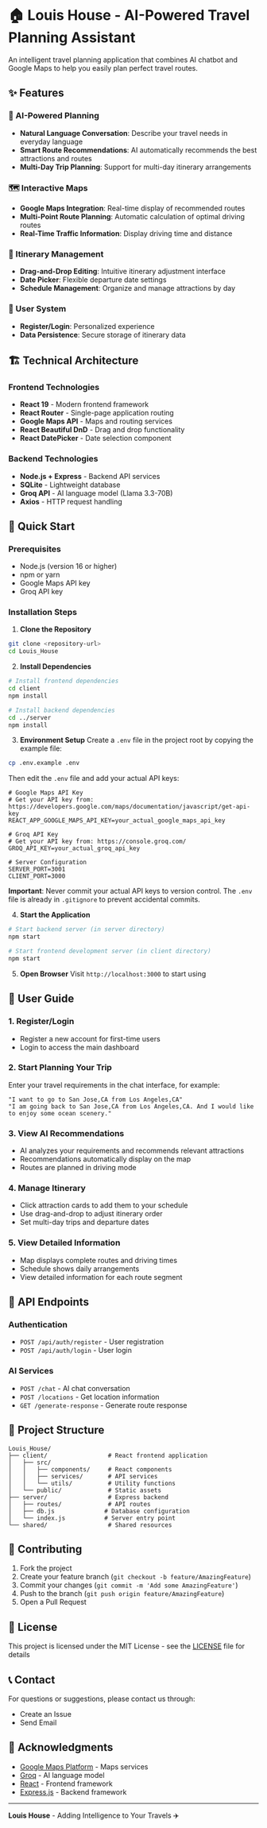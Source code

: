 # 🏠 Louis House - AI-Powered Travel Planning Assistant

An intelligent travel planning application that combines AI chatbot and Google Maps to help you easily plan perfect travel routes.

## ✨ Features

### 🤖 AI-Powered Planning
- **Natural Language Conversation**: Describe your travel needs in everyday language
- **Smart Route Recommendations**: AI automatically recommends the best attractions and routes
- **Multi-Day Trip Planning**: Support for multi-day itinerary arrangements

### 🗺️ Interactive Maps
- **Google Maps Integration**: Real-time display of recommended routes
- **Multi-Point Route Planning**: Automatic calculation of optimal driving routes
- **Real-Time Traffic Information**: Display driving time and distance

### 📅 Itinerary Management
- **Drag-and-Drop Editing**: Intuitive itinerary adjustment interface
- **Date Picker**: Flexible departure date settings
- **Schedule Management**: Organize and manage attractions by day

### 👤 User System
- **Register/Login**: Personalized experience
- **Data Persistence**: Secure storage of itinerary data

## 🏗️ Technical Architecture

### Frontend Technologies
- **React 19** - Modern frontend framework
- **React Router** - Single-page application routing
- **Google Maps API** - Maps and routing services
- **React Beautiful DnD** - Drag and drop functionality
- **React DatePicker** - Date selection component

### Backend Technologies
- **Node.js + Express** - Backend API services
- **SQLite** - Lightweight database
- **Groq API** - AI language model (Llama 3.3-70B)
- **Axios** - HTTP request handling

## 🚀 Quick Start

### Prerequisites
- Node.js (version 16 or higher)
- npm or yarn
- Google Maps API key
- Groq API key

### Installation Steps

1. **Clone the Repository**
```bash
git clone <repository-url>
cd Louis_House
```

2. **Install Dependencies**
```bash
# Install frontend dependencies
cd client
npm install

# Install backend dependencies
cd ../server
npm install
```

3. **Environment Setup**
Create a `.env` file in the project root by copying the example file:
```bash
cp .env.example .env
```

Then edit the `.env` file and add your actual API keys:
```env
# Google Maps API Key
# Get your API key from: https://developers.google.com/maps/documentation/javascript/get-api-key
REACT_APP_GOOGLE_MAPS_API_KEY=your_actual_google_maps_api_key

# Groq API Key
# Get your API key from: https://console.groq.com/
GROQ_API_KEY=your_actual_groq_api_key

# Server Configuration
SERVER_PORT=3001
CLIENT_PORT=3000
```

**Important**: Never commit your actual API keys to version control. The `.env` file is already in `.gitignore` to prevent accidental commits.

4. **Start the Application**
```bash
# Start backend server (in server directory)
npm start

# Start frontend development server (in client directory)
npm start
```

5. **Open Browser**
Visit `http://localhost:3000` to start using

## 📖 User Guide

### 1. Register/Login
- Register a new account for first-time users
- Login to access the main dashboard

### 2. Start Planning Your Trip
Enter your travel requirements in the chat interface, for example:
```
"I want to go to San Jose,CA from Los Angeles,CA"
"I am going back to San Jose,CA from Los Angeles,CA. And I would like to enjoy some ocean scenery."
```

### 3. View AI Recommendations
- AI analyzes your requirements and recommends relevant attractions
- Recommendations automatically display on the map
- Routes are planned in driving mode

### 4. Manage Itinerary
- Click attraction cards to add them to your schedule
- Use drag-and-drop to adjust itinerary order
- Set multi-day trips and departure dates

### 5. View Detailed Information
- Map displays complete routes and driving times
- Schedule shows daily arrangements
- View detailed information for each route segment

## 🔧 API Endpoints

### Authentication
- `POST /api/auth/register` - User registration
- `POST /api/auth/login` - User login

### AI Services
- `POST /chat` - AI chat conversation
- `POST /locations` - Get location information
- `GET /generate-response` - Generate route response

## 📁 Project Structure

```
Louis_House/
├── client/                 # React frontend application
│   ├── src/
│   │   ├── components/     # React components
│   │   ├── services/       # API services
│   │   └── utils/          # Utility functions
│   └── public/             # Static assets
├── server/                 # Express backend
│   ├── routes/             # API routes
│   ├── db.js              # Database configuration
│   └── index.js           # Server entry point
└── shared/                 # Shared resources
```

## 🤝 Contributing

1. Fork the project
2. Create your feature branch (`git checkout -b feature/AmazingFeature`)
3. Commit your changes (`git commit -m 'Add some AmazingFeature'`)
4. Push to the branch (`git push origin feature/AmazingFeature`)
5. Open a Pull Request

## 📝 License

This project is licensed under the MIT License - see the [LICENSE](LICENSE) file for details

## 📞 Contact

For questions or suggestions, please contact us through:
- Create an Issue
- Send Email

## 🙏 Acknowledgments

- [Google Maps Platform](https://developers.google.com/maps) - Maps services
- [Groq](https://groq.com/) - AI language model
- [React](https://reactjs.org/) - Frontend framework
- [Express.js](https://expressjs.com/) - Backend framework

---

**Louis House** - Adding Intelligence to Your Travels ✈️